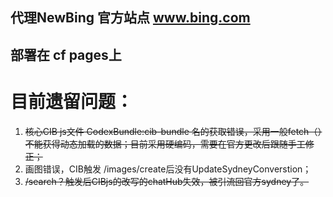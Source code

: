 ## 代理NewBing 官方站点 www.bing.com
## 部署在 cf pages上

# 目前遗留问题：
1. ~~核心CIB js文件 CodexBundle:cib-bundle 名的获取错误，采用一般fetch（）不能获得动态加载的数据；目前采用硬编码，需要在官方更改后跟随手工修正；~~
2. 画图错误，CIB触发 /images/create后没有UpdateSydneyConverstion；
3. ~~/search？触发后CIBjs的改写的chatHub失效，被引流回官方sydney了。~~
